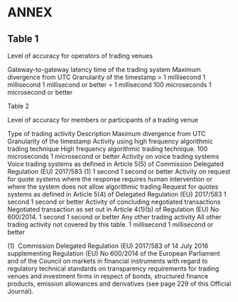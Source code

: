 # ANNEX

## Table 1

Level of accuracy for operators of trading venues

Gateway-to-gateway latency time of the trading system Maximum divergence from UTC Granularity of the timestamp > 1 millisecond 1 millisecond 1 millisecond or better = 1 millisecond 100 microseconds 1 microsecond or better



Table 2

Level of accuracy for members or participants of a trading venue

Type of trading activity Description Maximum divergence from UTC Granularity of the timestamp Activity using high frequency algorithmic trading technique High frequency algorithmic trading technique. 100 microseconds 1 microsecond or better Activity on voice trading systems Voice trading systems as defined in Article 5(5) of Commission Delegated Regulation (EU) 2017/583 (1) 1 second 1 second or better Activity on request for quote systems where the response requires human intervention or where the system does not allow algorithmic trading Request for quotes systems as defined in Article 5(4) of Delegated Regulation (EU) 2017/583 1 second 1 second or better Activity of concluding negotiated transactions Negotiated transaction as set out in Article 4(1)(b) of Regulation (EU) No 600/2014. 1 second 1 second or better Any other trading activity All other trading activity not covered by this table. 1 millisecond 1 millisecond or better



(1)  Commission Delegated Regulation (EU) 2017/583 of 14 July 2016 supplementing Regulation (EU) No 600/2014 of the European Parliament and of the Council on markets in financial instruments with regard to regulatory technical standards on transparency requirements for trading venues and investment firms in respect of bonds, structured finance products, emission allowances and derivatives (see page 229 of this Official Journal).

